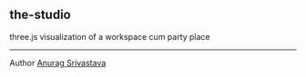 ## the-studio
three.js visualization of a workspace cum party place
___
Author [Anurag Srivastava](http://www.envisagecyberart.in)